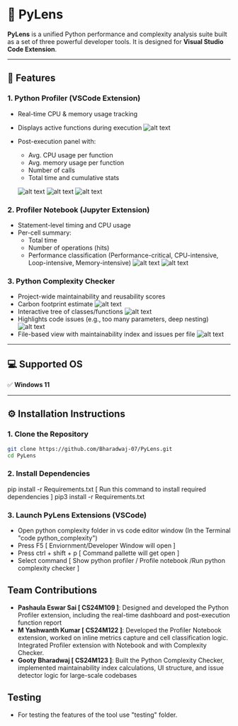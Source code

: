 # 🔬 PyLens

**PyLens** is a unified Python performance and complexity analysis suite built as a set of three powerful developer tools. It is designed for **Visual Studio Code Extension**.

---

## 🚀 Features

### 1. **Python Profiler (VSCode Extension)**
- Real-time CPU & memory usage tracking
- Displays active functions during execution
![alt text](image.png)
- Post-execution panel with:
  - Avg. CPU usage per function
  - Avg. memory usage per function
  - Number of calls
  - Total time and cumulative stats
  
  ![alt text](image-1.png)
  ![alt text](image-2.png)
  ![alt text](image-3.png)

### 2. **Profiler Notebook (Jupyter Extension)**
- Statement-level timing and CPU usage
- Per-cell summary:
  - Total time
  - Number of operations (hits)
  - Performance classification (Performance-critical, CPU-intensive, Loop-intensive, Memory-intensive)
  ![alt text](image-4.png)
  ![alt text](image-5.png)

### 3. **Python Complexity Checker**
- Project-wide maintainability and reusability scores
- Carbon footprint estimate
![alt text](image-8.png)
- Interactive tree of classes/functions
![alt text](image-7.png)
- Highlights code issues (e.g., too many parameters, deep nesting)
![alt text](image-9.png)
- File-based view with maintainability index and issues per file
![alt text](image-10.png)

---

## 💻 Supported OS

✅ **Windows 11**  

---

## ⚙️ Installation Instructions

### 1. **Clone the Repository**

```bash
git clone https://github.com/Bharadwaj-07/PyLens.git
cd PyLens
```
### 2. **Install Dependencies**
pip install -r Requirements.txt [ Run this command to install required dependencies ] pip3 install -r Requirements.txt

### 3. **Launch PyLens Extensions (VSCode)**
- Open python complexity folder in vs code editor window (In the Terminal "code python_complexity")
- Press F5 [ Enviornment/Developer Window will open ] 
- Press ctrl + shift + p [ Command pallette will get open ] 
- Select command [ Show python profiler / Profile notebook /Run python complexity checker ]


## Team Contributions
- **Pashaula Eswar Sai [ CS24M109 ]**: Designed and developed the Python Profiler extension, including the real-time dashboard and post-execution function report
- **M Yashwanth Kumar [ CS24M122 ]**: Developed the Profiler Notebook extension, worked on inline metrics capture and cell classification logic. Integrated Profiler extension with Notebook and with Complexity Checker.
- **Gooty Bharadwaj [ CS24M123 ]**: Built the Python Complexity Checker, implemented maintainability index calculations, UI structure, and issue detector logic for large-scale codebases

## Testing
- For testing the features of the tool use "testing" folder.
